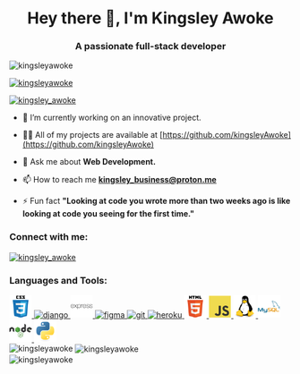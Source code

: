 <h1 align="center">Hey there 👋, I'm Kingsley Awoke</h1>
<h3 align="center">A passionate full-stack developer</h3>

<p align="left"> <img src="https://komarev.com/ghpvc/?username=kingsleyawoke&label=Profile%20views&color=0e75b6&style=flat" alt="kingsleyawoke" /> </p>

<p align="left"> <a href="https://github.com/ryo-ma/github-profile-trophy"><img src="https://github-profile-trophy.vercel.app/?username=kingsleyawoke" alt="kingsleyawoke" /></a> </p>

<p align="left"> <a href="https://twitter.com/kingsley_awoke" target="blank"><img src="https://img.shields.io/twitter/follow/kingsley_awoke?logo=twitter&style=for-the-badge" alt="kingsley_awoke" /></a> </p>

- 🌱 I’m currently working on an innovative project.

- 👨‍💻 All of my projects are available at [https://github.com/kingsleyAwoke](https://github.com/kingsleyAwoke)

- 💬 Ask me about **Web Development.**

- 📫 How to reach me **kingsley_business@proton.me**

- ⚡ Fun fact **"Looking at code you wrote more than two weeks ago is like looking at code you seeing for the first time."**

<h3 align="left">Connect with me:</h3>
<div align="left">
<a href="https://twitter.com/kingsley_awoke" target="blank"><img align="center" src="https://raw.githubusercontent.com/rahuldkjain/github-profile-readme-generator/master/src/images/icons/Social/twitter.svg" alt="kingsley_awoke" height="30" width="40" /></a>
</div>

<h3 align="left">Languages and Tools:</h3>
<div align="left"> <a href="https://www.w3schools.com/css/" target="_blank" rel="noreferrer"> <img src="https://raw.githubusercontent.com/devicons/devicon/master/icons/css3/css3-original-wordmark.svg" alt="css3" width="40" height="40"/> </a> <a href="https://www.djangoproject.com/" target="_blank" rel="noreferrer"> <img src="https://cdn.worldvectorlogo.com/logos/django.svg" alt="django" width="40" height="40"/> </a> <a href="https://expressjs.com" target="_blank" rel="noreferrer"> <img src="https://raw.githubusercontent.com/devicons/devicon/master/icons/express/express-original-wordmark.svg" alt="express" width="40" height="40"/> </a> <a href="https://www.figma.com/" target="_blank" rel="noreferrer"> <img src="https://www.vectorlogo.zone/logos/figma/figma-icon.svg" alt="figma" width="40" height="40"/> </a> <a href="https://git-scm.com/" target="_blank" rel="noreferrer"> <img src="https://www.vectorlogo.zone/logos/git-scm/git-scm-icon.svg" alt="git" width="40" height="40"/> </a> <a href="https://heroku.com" target="_blank" rel="noreferrer"> <img src="https://www.vectorlogo.zone/logos/heroku/heroku-icon.svg" alt="heroku" width="40" height="40"/> </a> <a href="https://www.w3.org/html/" target="_blank" rel="noreferrer"> <img src="https://raw.githubusercontent.com/devicons/devicon/master/icons/html5/html5-original-wordmark.svg" alt="html5" width="40" height="40"/> </a> <a href="https://developer.mozilla.org/en-US/docs/Web/JavaScript" target="_blank" rel="noreferrer"> <img src="https://raw.githubusercontent.com/devicons/devicon/master/icons/javascript/javascript-original.svg" alt="javascript" width="40" height="40"/> </a> <a href="https://www.linux.org/" target="_blank" rel="noreferrer"> <img src="https://raw.githubusercontent.com/devicons/devicon/master/icons/linux/linux-original.svg" alt="linux" width="40" height="40"/> </a> <a href="https://www.mysql.com/" target="_blank" rel="noreferrer"> <img src="https://raw.githubusercontent.com/devicons/devicon/master/icons/mysql/mysql-original-wordmark.svg" alt="mysql" width="40" height="40"/> </a> <a href="https://nodejs.org" target="_blank" rel="noreferrer"> <img src="https://raw.githubusercontent.com/devicons/devicon/master/icons/nodejs/nodejs-original-wordmark.svg" alt="nodejs" width="40" height="40"/> </a> <a href="https://www.python.org" target="_blank" rel="noreferrer"> <img src="https://raw.githubusercontent.com/devicons/devicon/master/icons/python/python-original.svg" alt="python" width="40" height="40"/> </a> </div>

<div><img align="left" src="https://github-readme-stats.vercel.app/api/top-langs?username=kingsleyawoke&show_icons=true&locale=en&layout=compact" alt="kingsleyawoke" /></div>

<div>&nbsp;<img align="center" src="https://github-readme-stats.vercel.app/api?username=kingsleyawoke&show_icons=true&locale=en" alt="kingsleyawoke" /></div>

<div><img align="center" src="https://github-readme-streak-stats.herokuapp.com/?user=kingsleyawoke&" alt="kingsleyawoke" /></div>
